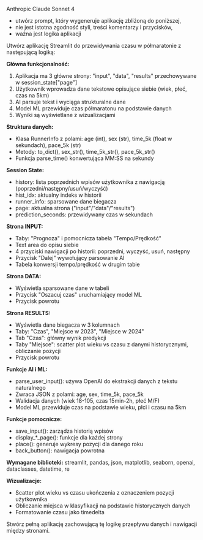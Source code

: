 Anthropic Claude Sonnet 4

- utwórz prompt, który wygeneruje aplikację zbliżoną do poniższej,
- nie jest istotna zgodność styli, treści komentarzy i przycisków,
- ważna jest logika aplikacji

Utwórz aplikację Streamlit do przewidywania czasu w półmaratonie z następującą logiką:

**Główna funkcjonalność:**
1. Aplikacja ma 3 główne strony: "input", "data", "results" przechowywane w session_state["page"]
2. Użytkownik wprowadza dane tekstowe opisujące siebie (wiek, płeć, czas na 5km)
3. AI parsuje tekst i wyciąga strukturalne dane
4. Model ML przewiduje czas półmaratonu na podstawie danych
5. Wyniki są wyświetlane z wizualizacjami

**Struktura danych:**
- Klasa RunnerInfo z polami: age (int), sex (str), time_5k (float w sekundach), pace_5k (str)
- Metody: to_dict(), sex_str(), time_5k_str(), pace_5k_str()
- Funkcja parse_time() konwertująca MM:SS na sekundy

**Session State:**
- history: lista poprzednich wpisów użytkownika z nawigacją (poprzedni/następny/usuń/wyczyść)
- hist_idx: aktualny indeks w historii
- runner_info: sparsowane dane biegacza
- page: aktualna strona ("input"/"data"/"results")
- prediction_seconds: przewidywany czas w sekundach

**Strona INPUT:**
- Taby: "Prognoza" i pomocnicza tabela "Tempo/Prędkość"
- Text area do opisu siebie
- 4 przyciski nawigacji po historii: poprzedni, wyczyść, usuń, następny
- Przycisk "Dalej" wywołujący parsowanie AI
- Tabela konwersji tempo/prędkość w drugim tabie

**Strona DATA:**
- Wyświetla sparsowane dane w tabeli
- Przycisk "Oszacuj czas" uruchamiający model ML
- Przycisk powrotu

**Strona RESULTS:**
- Wyświetla dane biegacza w 3 kolumnach
- Taby: "Czas", "Miejsce w 2023", "Miejsce w 2024"
- Tab "Czas": główny wynik predykcji
- Taby "Miejsce": scatter plot wieku vs czasu z danymi historycznymi, obliczanie pozycji
- Przycisk powrotu

**Funkcje AI i ML:**
- parse_user_input(): używa OpenAI do ekstrakcji danych z tekstu naturalnego
- Zwraca JSON z polami: age, sex, time_5k, pace_5k
- Walidacja danych (wiek 18-105, czas 15min-2h, płeć M/F)
- Model ML przewiduje czas na podstawie wieku, płci i czasu na 5km

**Funkcje pomocnicze:**
- save_input(): zarządza historią wpisów
- display_*_page(): funkcje dla każdej strony
- place(): generuje wykresy pozycji dla danego roku
- back_button(): nawigacja powrotna

**Wymagane biblioteki:**
streamlit, pandas, json, matplotlib, seaborn, openai, dataclasses, datetime, re

**Wizualizacje:**
- Scatter plot wieku vs czasu ukończenia z oznaczeniem pozycji użytkownika
- Obliczanie miejsca w klasyfikacji na podstawie historycznych danych
- Formatowanie czasu jako timedelta

Stwórz pełną aplikację zachowującą tę logikę przepływu danych i nawigacji między stronami.
